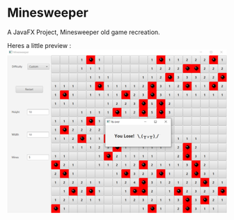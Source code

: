 # Minesweeper
A JavaFX Project, Minesweeper old game recreation.

Heres a little preview : 
![Preview](/imgs/minespreview.png)

